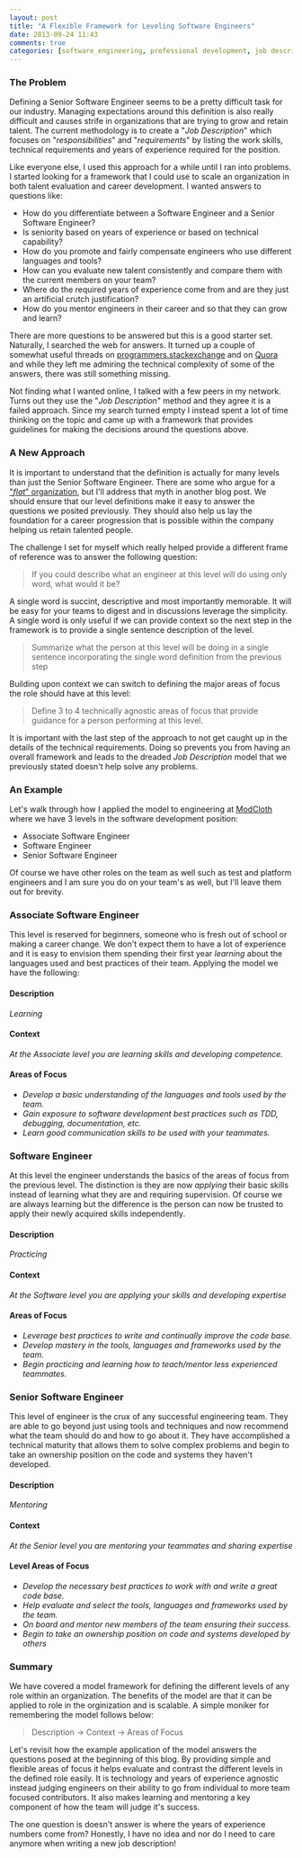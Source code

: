 ```yaml
---
layout: post
title: "A Flexible Framework for Leveling Software Engineers"
date: 2013-09-24 11:43
comments: true
categories: [software_engineering, professional development, job descriptions, leveling framework, team structure, team management]
---
```


### The Problem

Defining a Senior Software Engineer seems to be a pretty difficult task for our industry.  Managing
expectations around this definition is also really difficult and causes strife in organizations that
are trying to grow and retain talent.  The current methodology is to create a "_Job Description_"
which focuses on "_responsibilities_" and "_requirements_" by listing the work skills, technical
requirements and years of experience required for the position.

<!-- more -->

Like everyone else, I used this approach for a while until I ran into problems.  I started looking
for a framework that I could use to scale an organization in both talent evaluation and career
development.  I wanted answers to questions like:

* How do you differentiate between a Software Engineer and a Senior Software Engineer?
* Is seniority based on years of experience or based on technical capability?
* How do you promote and fairly compensate engineers who use different languages and tools?
* How can you evaluate new talent consistently and compare them with the current members on your
  team?
* Where do the required years of experience come from and are they just an artificial crutch
  justification?
* How do you mentor engineers in their career and so that they can grow and learn?

There are more questions to be answered but this is a good starter set.  Naturally, I searched the web for
answers.  It turned up a couple of somewhat useful threads on
[programmers.stackexchange](http://programmers.stackexchange.com/questions/14914/whats-the-difference-between-entry-level-jr-sr-developers)
and on
[Quora](http://www.quora.com/When-does-a-software-developer-become-a-senior-software-developer) and
while they left me admiring the technical complexity of some of the answers, there was still
something missing.

Not finding what I wanted online, I talked with a few peers in my network. Turns out they use the
"_Job Description_" method and they agree it is a failed approach.  Since my search turned empty I
instead spent a lot of time thinking on the topic and came up with a framework that provides
guidelines for making the decisions around the questions above.

### A New Approach

It is important to understand that the definition is actually for many levels than just the Senior
Software Engineer.  There are some who argue for a ["_flat_" organization](http://link_to_brian_cantrells_talk),
but I'll address that myth in another blog post.  We should ensure that our level definitions make
it easy to answer the questions we posited previously.  They should also help us lay the foundation
for a career progression that is possible within the company helping us retain talented people.

The challenge I set for myself which really helped provide a different frame of reference was to
answer the following question:

> If you could describe what an engineer at this level will do using only word, what would it be?

A single word is succint, descriptive and most importantly memorable.  It will be easy for your
teams to digest and in discussions leverage the simplicity.  A single word is only useful if we can
provide context so the next step in the framework is to provide a single sentence description of the
level.

> Summarize what the person at this level will be doing in a single sentence incorporating the
> single word definition from the previous step

Building upon context we can switch to defining the major areas of focus the role should have at
this level:

> Define 3 to 4 technically agnostic areas of focus that provide guidance for a person performing at
> this level.

It is important with the last step of the approach to not get caught up in the details of the
technical requirements.  Doing so prevents you from having an overall framework and leads to the
dreaded _Job Description_ model that we previously stated doesn't help solve any problems.

### An Example

Let's walk through how I applied the model to engineering at [ModCloth](http://www.modcloth.com)
where we have 3 levels in the software development position:

* Associate Software Engineer
* Software Engineer
* Senior Software Engineer

Of course we have other roles on the team as well such as test and platform engineers and I am sure
you do on your team's as well, but I'll leave them out for brevity. 

### Associate Software Engineer

This level is reserved for beginners, someone who is fresh out of school or making a career change.
We don't expect them to have a lot of experience and it is easy to envision them spending their
first year _learning_ about the languages used and best practices of their team.  Applying the model
we have the following: 

#### Description

_Learning_

#### Context

_At the Associate level you are learning skills and developing competence._

#### Areas of Focus

* _Develop a basic understanding of the languages and tools used by the team._
* _Gain exposure to software development best practices such as TDD, debugging, documentation, etc._
* _Learn good communication skills to be used with your teammates._

### Software Engineer

At this level the engineer understands the basics of the areas of focus from the previous level.
The distinction is they are now _applying_ their basic skills instead of learning what they are and
requiring supervision.  Of course we are always learning but the difference is the person can now be
trusted to apply their newly acquired skills independently.

#### Description

_Practicing_

#### Context

_At the Software level you are applying your skills and developing expertise_

#### Areas of Focus

* _Leverage best practices to write and continually improve the code base._
* _Develop mastery in the tools, languages and frameworks used by the team._
* _Begin practicing and learning how to teach/mentor less experienced teammates._

### Senior Software Engineer

This level of engineer is the crux of any successful engineering team.  They are able to go beyond
just using tools and techniques and now recommend what the team should do and how to go about it.
They have accomplished a technical maturity that allows them to solve complex problems and begin to
take an ownership position on the code and systems they haven't developed.

#### Description

_Mentoring_

#### Context

_At the Senior level you are mentoring your teammates and sharing expertise_

#### Level Areas of Focus

* _Develop the necessary best practices to work with and write a great code base._
* _Help evaluate and select the tools, languages and frameworks used by the team._
* _On board and mentor new members of the team ensuring their success._
* _Begin to take an ownership position on code and systems developed by others_


### Summary

We have covered a model framework for defining the different levels of any role within an
organization.  The benefits of the model are that it can be applied to role in the orginization and
is scalable.   A simple moniker for remembering the model follows below:

> Description -> Context -> Areas of Focus

Let's revisit how the example application of the model answers the questions posed at the beginning
of this blog.  By providing simple and flexible areas of focus it helps evaluate and contrast the
different levels in the defined role easily.  It is technology and years of experience agnostic
instead judging engineers on their ability to go from individual to more team focused contributors.
It also makes learning and mentoring a key component of how the team will judge it's success.

The one question is doesn't answer is where the years of experience numbers come from?  Honestly, I
have no idea and nor do I need to care anymore when writing a new job description! 
